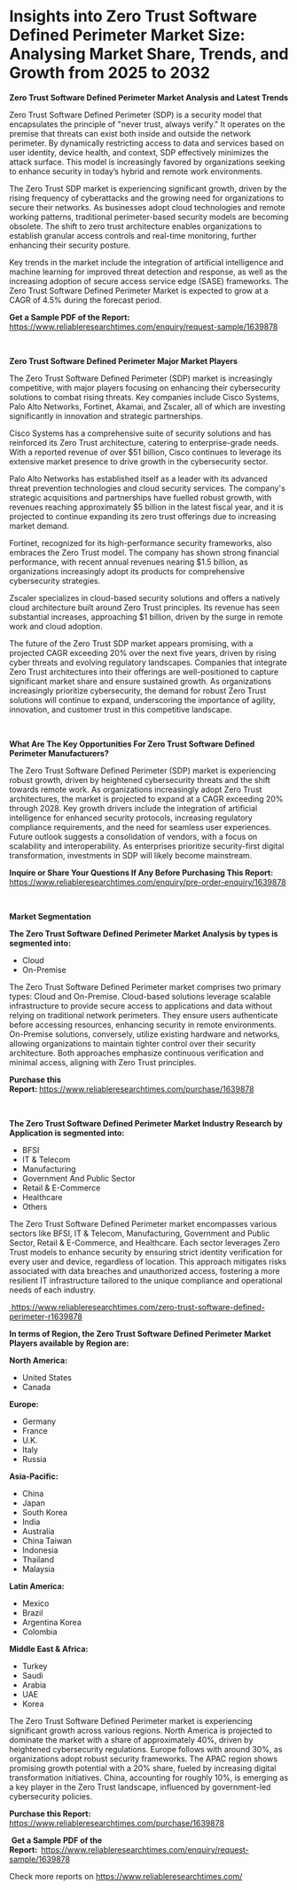 <p><h1>Insights into Zero Trust Software Defined Perimeter Market Size: Analysing Market Share, Trends, and Growth from 2025 to 2032</h1></p><p><strong>Zero Trust Software Defined Perimeter Market Analysis and Latest Trends</strong></p>
<p><p>Zero Trust Software Defined Perimeter (SDP) is a security model that encapsulates the principle of "never trust, always verify." It operates on the premise that threats can exist both inside and outside the network perimeter. By dynamically restricting access to data and services based on user identity, device health, and context, SDP effectively minimizes the attack surface. This model is increasingly favored by organizations seeking to enhance security in today’s hybrid and remote work environments.</p><p>The Zero Trust SDP market is experiencing significant growth, driven by the rising frequency of cyberattacks and the growing need for organizations to secure their networks. As businesses adopt cloud technologies and remote working patterns, traditional perimeter-based security models are becoming obsolete. The shift to zero trust architecture enables organizations to establish granular access controls and real-time monitoring, further enhancing their security posture. </p><p>Key trends in the market include the integration of artificial intelligence and machine learning for improved threat detection and response, as well as the increasing adoption of secure access service edge (SASE) frameworks. The Zero Trust Software Defined Perimeter Market is expected to grow at a CAGR of 4.5% during the forecast period.</p></p>
<p><strong>Get a Sample PDF of the Report:&nbsp;</strong> <a href="https://www.reliableresearchtimes.com/enquiry/request-sample/1639878?utm_campaign=2733&utm_medium=2&utm_source=Github&utm_content=ia&utm_term=11032025&utm_id=zero-trust-software-defined-perimeter">https://www.reliableresearchtimes.com/enquiry/request-sample/1639878</a></p>
<p>&nbsp;</p>
<p><strong>Zero Trust Software Defined Perimeter Major Market Players</strong></p>
<p><p>The Zero Trust Software Defined Perimeter (SDP) market is increasingly competitive, with major players focusing on enhancing their cybersecurity solutions to combat rising threats. Key companies include Cisco Systems, Palo Alto Networks, Fortinet, Akamai, and Zscaler, all of which are investing significantly in innovation and strategic partnerships.</p><p>Cisco Systems has a comprehensive suite of security solutions and has reinforced its Zero Trust architecture, catering to enterprise-grade needs. With a reported revenue of over $51 billion, Cisco continues to leverage its extensive market presence to drive growth in the cybersecurity sector.</p><p>Palo Alto Networks has established itself as a leader with its advanced threat prevention technologies and cloud security services. The company's strategic acquisitions and partnerships have fuelled robust growth, with revenues reaching approximately $5 billion in the latest fiscal year, and it is projected to continue expanding its zero trust offerings due to increasing market demand.</p><p>Fortinet, recognized for its high-performance security frameworks, also embraces the Zero Trust model. The company has shown strong financial performance, with recent annual revenues nearing $1.5 billion, as organizations increasingly adopt its products for comprehensive cybersecurity strategies.</p><p>Zscaler specializes in cloud-based security solutions and offers a natively cloud architecture built around Zero Trust principles. Its revenue has seen substantial increases, approaching $1 billion, driven by the surge in remote work and cloud adoption.</p><p>The future of the Zero Trust SDP market appears promising, with a projected CAGR exceeding 20% over the next five years, driven by rising cyber threats and evolving regulatory landscapes. Companies that integrate Zero Trust architectures into their offerings are well-positioned to capture significant market share and ensure sustained growth. As organizations increasingly prioritize cybersecurity, the demand for robust Zero Trust solutions will continue to expand, underscoring the importance of agility, innovation, and customer trust in this competitive landscape.</p></p>
<p>&nbsp;</p>
<p><strong>What Are The Key Opportunities For Zero Trust Software Defined Perimeter Manufacturers?</strong></p>
<p><p>The Zero Trust Software Defined Perimeter (SDP) market is experiencing robust growth, driven by heightened cybersecurity threats and the shift towards remote work. As organizations increasingly adopt Zero Trust architectures, the market is projected to expand at a CAGR exceeding 20% through 2028. Key growth drivers include the integration of artificial intelligence for enhanced security protocols, increasing regulatory compliance requirements, and the need for seamless user experiences. Future outlook suggests a consolidation of vendors, with a focus on scalability and interoperability. As enterprises prioritize security-first digital transformation, investments in SDP will likely become mainstream.</p></p>
<p><strong>Inquire or Share Your Questions If Any Before Purchasing This Report:</strong> <a href="https://www.reliableresearchtimes.com/enquiry/pre-order-enquiry/1639878?utm_campaign=2733&utm_medium=2&utm_source=Github&utm_content=ia&utm_term=11032025&utm_id=zero-trust-software-defined-perimeter">https://www.reliableresearchtimes.com/enquiry/pre-order-enquiry/1639878</a></p>
<p>&nbsp;</p>
<p><strong>Market Segmentation</strong></p>
<p><strong>The Zero Trust Software Defined Perimeter Market Analysis by types is segmented into:</strong></p>
<p><ul><li>Cloud</li><li>On-Premise</li></ul></p>
<p><p>The Zero Trust Software Defined Perimeter market comprises two primary types: Cloud and On-Premise. Cloud-based solutions leverage scalable infrastructure to provide secure access to applications and data without relying on traditional network perimeters. They ensure users authenticate before accessing resources, enhancing security in remote environments. On-Premise solutions, conversely, utilize existing hardware and networks, allowing organizations to maintain tighter control over their security architecture. Both approaches emphasize continuous verification and minimal access, aligning with Zero Trust principles.</p></p>
<p><strong>Purchase this Report:&nbsp;</strong><a href="https://www.reliableresearchtimes.com/purchase/1639878?utm_campaign=2733&utm_medium=2&utm_source=Github&utm_content=ia&utm_term=11032025&utm_id=zero-trust-software-defined-perimeter">https://www.reliableresearchtimes.com/purchase/1639878</a></p>
<p>&nbsp;</p>
<p><strong>The Zero Trust Software Defined Perimeter Market Industry Research by Application is segmented into:</strong></p>
<p><ul><li>BFSI</li><li>IT & Telecom</li><li>Manufacturing</li><li>Government And Public Sector</li><li>Retail & E-Commerce</li><li>Healthcare</li><li>Others</li></ul></p>
<p><p>The Zero Trust Software Defined Perimeter market encompasses various sectors like BFSI, IT & Telecom, Manufacturing, Government and Public Sector, Retail & E-Commerce, and Healthcare. Each sector leverages Zero Trust models to enhance security by ensuring strict identity verification for every user and device, regardless of location. This approach mitigates risks associated with data breaches and unauthorized access, fostering a more resilient IT infrastructure tailored to the unique compliance and operational needs of each industry.</p></p>
<p><a href="https://www.reliableresearchtimes.com/zero-trust-software-defined-perimeter-r1639878?utm_campaign=2733&utm_medium=2&utm_source=Github&utm_content=ia&utm_term=11032025&utm_id=zero-trust-software-defined-perimeter">&nbsp;https://www.reliableresearchtimes.com/zero-trust-software-defined-perimeter-r1639878</a></p>
<p><strong>In terms of Region, the Zero Trust Software Defined Perimeter Market Players available by Region are:</strong></p>
<p>
    <p> <strong> North America: </strong>
        <ul>
            <li>United States</li>
            <li>Canada</li>
        </ul>
        </p> 
    <p> <strong> Europe: </strong>
        <ul>
            <li>Germany</li>
            <li>France</li>
            <li>U.K.</li>
            <li>Italy</li>
            <li>Russia</li>
        </ul>
        </p> 
    <p> <strong> Asia-Pacific: </strong>
        <ul>
            <li>China</li>
            <li>Japan</li>
            <li>South Korea</li>
            <li>India</li>
            <li>Australia</li>
            <li>China Taiwan</li>
            <li>Indonesia</li>
            <li>Thailand</li>
            <li>Malaysia</li>
        </ul>
        </p> 
    <p> <strong> Latin America: </strong>
        <ul>
            <li>Mexico</li>
            <li>Brazil</li>
            <li>Argentina Korea</li>
            <li>Colombia</li>
        </ul>
        </p> 
    <p> <strong> Middle East & Africa: </strong>
        <ul>
            <li>Turkey</li>
            <li>Saudi</li>
            <li>Arabia</li>
            <li>UAE</li>
            <li>Korea</li>
        </ul>
    </p>
    </p>
<p><p>The Zero Trust Software Defined Perimeter market is experiencing significant growth across various regions. North America is projected to dominate the market with a share of approximately 40%, driven by heightened cybersecurity regulations. Europe follows with around 30%, as organizations adopt robust security frameworks. The APAC region shows promising growth potential with a 20% share, fueled by increasing digital transformation initiatives. China, accounting for roughly 10%, is emerging as a key player in the Zero Trust landscape, influenced by government-led cybersecurity policies.</p></p>
<p><strong>Purchase this Report: </strong><a href="https://www.reliableresearchtimes.com/purchase/1639878?utm_campaign=2733&utm_medium=2&utm_source=Github&utm_content=ia&utm_term=11032025&utm_id=zero-trust-software-defined-perimeter">https://www.reliableresearchtimes.com/purchase/1639878</a></p>
<p>&nbsp;<strong>Get a Sample PDF of the Report:&nbsp;&nbsp;</strong><a href="https://www.reliableresearchtimes.com/enquiry/request-sample/1639878?utm_campaign=2733&utm_medium=2&utm_source=Github&utm_content=ia&utm_term=11032025&utm_id=zero-trust-software-defined-perimeter">https://www.reliableresearchtimes.com/enquiry/request-sample/1639878</a></p>
<p><strong></strong></p>
<p>Check more reports on <a href="https://www.reliableresearchtimes.com/?utm_campaign=2733&utm_medium=2&utm_source=Github&utm_content=ia&utm_term=11032025&utm_id=zero-trust-software-defined-perimeter">https://www.reliableresearchtimes.com/</a></p>